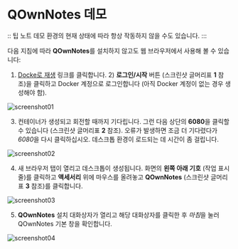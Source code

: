 # QOwnNotes 데모

:: 팁 노트 데모 환경의 현재 상태에 따라 항상 작동하지 않을 수도 있습니다. :::

다음 지침에 따라 **QOwnNotes**를 설치하지 않고도 웹 브라우저에서 사용해 볼 수 있습니다:

1. [Docke로 재생](https://labs.play-with-docker.com/?stack=https://raw.githubusercontent.com/qownnotes/docker-desktop/main/examples/docker-compose.play-with-docker.yml&stack_name=desktop) 링크를 클릭합니다. 2) **로그인/시작** 버튼 (스크린샷 글머리표 **1** 참조)을 클릭하고 Docker 계정으로 로그인합니다 (아직 Docker 계정이 없는 경우 생성해야 함).

![screenshot01](/img/demo/playwithdocker01.png)

3. 컨테이너가 생성되고 회전할 때까지 기다립니다. 그런 다음 상단의 **6080**을 클릭할 수 있습니다 (스크린샷 글머리표 **2** 참조). 오류가 발생하면 조금 더 기다렸다가 *6080*을 다시 클릭하십시오. 데스크톱 환경이 로드되는 데 시간이 좀 걸립니다.

![screenshot02](/img/demo/playwithdocker02.png)

4. 새 브라우저 탭이 열리고 데스크톱이 생성됩니다. 화면의 **왼쪽 아래 기호** (작업 표시줄)를 클릭하고 **액세서리** 위에 마우스를 올려놓고 **QOwnNotes** (스크린샷 글머리표 **3** 참조)를 클릭합니다.

![screenshot03](/img/demo/playwithdocker03.png)

5.  **QOwnNotes** 설치 대화상자가 열리고 해당 대화상자를 클릭한 후 *마침*을 눌러 QOwnNotes 기본 창을 확인합니다.

![screenshot04](/img/demo/playwithdocker04.png)

